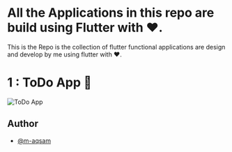 
# All the Applications in this repo are build using Flutter with ❤️.

This is the Repo is the collection of flutter functional applications are design and develop by me using flutter with ❤️.

# 1 : ToDo App 📱

![ToDo App](https://github.com/user-attachments/assets/bdb7fb19-a4b5-4c07-8b0e-6946c345e805)

## Author

- [@m-aqsam](https://github.com/m-aqsam)




